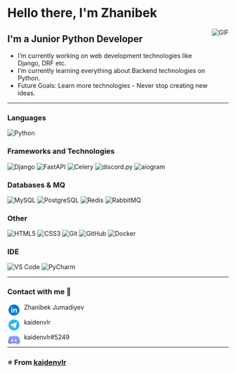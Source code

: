 # Hello there, I'm Zhanibek

<img align="right" alt="GIF" height="160px" src="https://media.giphy.com/media/du3J3cXyzhj75IOgvA/giphy.gif" />

## I'm a Junior Python Developer

- I’m currently working on web development technologies like Django, DRF etc.
- I’m currently learning everything about Backend technologies on Python.
- Future Goals: Learn more technologies - Never stop creating new ideas.

---

### Languages

![Python](https://img.shields.io/badge/-Python-284c74?style=flat-square&logo=python&logoColor=ffffff)

### Frameworks and Technologies
![Django](https://img.shields.io/badge/-Django-104c34?style=flat-square&logo=django&logoColor=ffffff)
![FastAPI](https://img.shields.io/badge/-FastAPI-089484?style=flat-square&logo=fastapi&logoColor=ffffff)
![Celery](https://img.shields.io/badge/-Celery-b0cc54?style=flat-square&logo=celery&logoColor=ffffff)
![discord.py](https://img.shields.io/badge/-discord.py-5864ec?style=flat-square&logo=discord&logoColor=ffffff)
![aiogram](https://img.shields.io/badge/-aiogram-089cfc?style=flat-square&logo=telegram&logoColor=ffffff)

### Databases & MQ

![MySQL](https://img.shields.io/badge/-MySQL-302c2c?style=flat-square&logo=mysql&logoColor=ffffff)
![PostgreSQL](https://img.shields.io/badge/-PostgreSQL-386494?style=flat-square&logo=postgresql&logoColor=ffffff)
![Redis](https://img.shields.io/badge/-Redis-181c34?style=flat-square&logo=redis)
![RabbitMQ](https://img.shields.io/badge/-RabbitMQ-ff6404?style=flat-square&logo=rabbitmq&logoColor=ffffff)

### Other

![HTML5](https://img.shields.io/badge/-HTML5-%23E44D27?style=flat-square&logo=html5&logoColor=ffffff)
![CSS3](https://img.shields.io/badge/-CSS3-%231572B6?style=flat-square&logo=css3)
![Git](https://img.shields.io/badge/-Git-%23F05032?style=flat-square&logo=git&logoColor=%23ffffff)
![GitHub](https://img.shields.io/badge/-GitHub-181717?style=flat-square&logo=github&logoColor=ffffff)
![Docker](https://img.shields.io/badge/-Docker-2894ec?styoe=flat-square&logo=docker&logoColor=ffffff)

### IDE
![VS Code](https://img.shields.io/badge/-VS%20Code-007ACC?style=flat-square&logo=visual-studio-code&logoColor=ffffff)
![PyCharm](https://img.shields.io/badge/-PyCharm-302c2c?style=flat-square&logo=pycharm&logoColor=ffffff)

---

### Contact with me 📝

[<img align="left" alt="kaidenvlr | LinkedIn" height="30px" src="./icons/linkedin.svg"/>][linkedin] &nbsp;&nbsp;Zhanibek Jumadiyev
<br>
<br>
[<img align="left" alt="kaidenvlr | Telegram" height="30px" src="./icons/telegram.svg" />][telegram] &nbsp;&nbsp;kaidenvlr
<br>
<br>
<img align="left" alt="kaidenvlr | Discord" height="30px" src="./icons/discord.svg" />&nbsp;&nbsp;kaidenvlr#5249

---

### ⭐️ From [kaidenvlr](https://github.com/kaidenvlr) ### 


[telegram]: https://t.me/kaidenvlr
[linkedin]: https://www.linkedin.com/in/zhanibek-jumadiyev-13471b264/
[Spotify]: https://open.spotify.com/user/bv0uc19zgo3d34eyypjx2f4nu
